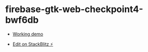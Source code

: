 # firebase-gtk-web-checkpoint4-bwf6db


- [Working demo](https://web-codelab-a5b4d.firebaseapp.com/?71104)


- [Edit on StackBlitz ⚡️](https://stackblitz.com/edit/firebase-gtk-web-checkpoint4-bwf6db)
